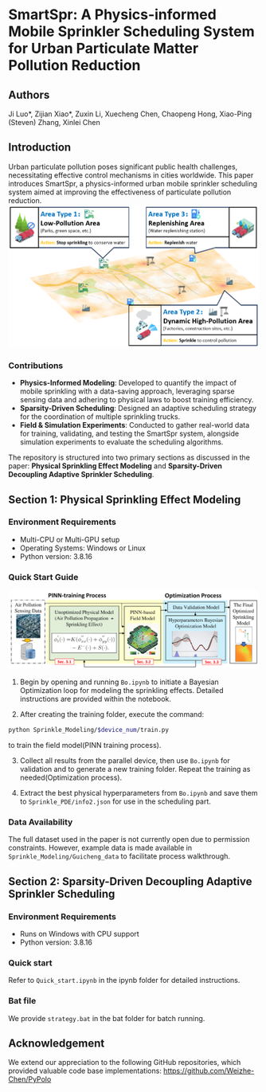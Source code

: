 # SmartSpr: A Physics-informed Mobile Sprinkler Scheduling System for Urban Particulate Matter Pollution Reduction

## Authors
Ji Luo*, Zijian Xiao*, Zuxin Li, Xuecheng Chen, Chaopeng Hong, Xiao-Ping (Steven) Zhang, Xinlei Chen

## Introduction
Urban particulate pollution poses significant public health challenges, necessitating effective control mechanisms in cities worldwide. This paper introduces SmartSpr, a physics-informed urban mobile sprinkler scheduling system aimed at improving the effectiveness of particulate pollution reduction.
![SmartSpr](figure/scenario2.png)
### Contributions
- **Physics-Informed Modeling**: Developed to quantify the impact of mobile sprinkling with a data-saving approach, leveraging sparse sensing data and adhering to physical laws to boost training efficiency.
- **Sparsity-Driven Scheduling**: Designed an adaptive scheduling strategy for the coordination of multiple sprinkling trucks.
- **Field & Simulation Experiments**: Conducted to gather real-world data for training, validating, and testing the SmartSpr system, alongside simulation experiments to evaluate the scheduling algorithms.

The repository is structured into two primary sections as discussed in the paper: **Physical Sprinkling Effect Modeling** and **Sparsity-Driven Decoupling Adaptive Sprinkler Scheduling**.

## Section 1: Physical Sprinkling Effect Modeling

### Environment Requirements
- Multi-CPU or Multi-GPU setup
- Operating Systems: Windows or Linux
- Python version: 3.8.16

### Quick Start Guide
![Sprinkling Effect Modeling](figure/PINN_based_spraying_model.png)
1. Begin by opening and running `Bo.ipynb` to initiate a Bayesian Optimization loop for modeling the sprinkling effects. Detailed instructions are provided within the notebook.

2. After creating the training folder, execute the command:
```bash
python Sprinkle_Modeling/$device_num/train.py
```
to train the field model(PINN training process).

3. Collect all results from the parallel device, then use `Bo.ipynb` for validation and to generate a new training folder. Repeat the training as needed(Optimization process).

4. Extract the best physical hyperparameters from `Bo.ipynb` and save them to `Sprinkle_PDE/info2.json` for use in the scheduling part.

### Data Availability
The full dataset used in the paper is not currently open due to permission constraints. However, example data is made available in `Sprinkle_Modeling/Guicheng_data` to facilitate process walkthrough.

## Section 2: Sparsity-Driven Decoupling Adaptive Sprinkler Scheduling

### Environment Requirements
- Runs on Windows with CPU support
- Python version: 3.8.16

### Quick start
Refer to `Quick_start.ipynb` in the ipynb folder for detailed instructions.

### Bat file
We provide `strategy.bat` in the bat folder for batch running.

## Acknowledgement
We extend our appreciation to the following GitHub repositories, which provided valuable code base implementations:
https://github.com/Weizhe-Chen/PyPolo
